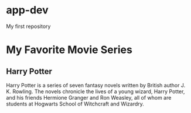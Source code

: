 # app-dev
<html>
<head>
My first repository
</head>
<body>
<h1>My Favorite Movie Series</h1>
<h2>Harry Potter</h2>
<p>Harry Potter is a series of seven fantasy novels written by British author J. K. Rowling. The novels chronicle the lives of a young wizard, Harry Potter, and his friends Hermione Granger and Ron Weasley, all of whom are students at Hogwarts School of Witchcraft and Wizardry.
</p>
</body>
</html>
